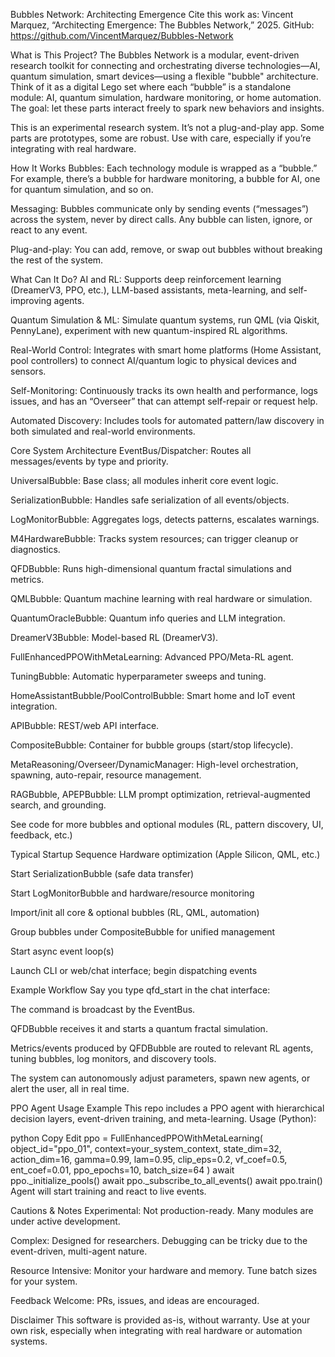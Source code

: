 Bubbles Network: Architecting Emergence
Cite this work as:
Vincent Marquez, “Architecting Emergence: The Bubbles Network,” 2025.
GitHub: https://github.com/VincentMarquez/Bubbles-Network

What is This Project?
The Bubbles Network is a modular, event-driven research toolkit for connecting and orchestrating diverse technologies—AI, quantum simulation, smart devices—using a flexible "bubble" architecture.
Think of it as a digital Lego set where each “bubble” is a standalone module: AI, quantum simulation, hardware monitoring, or home automation. The goal: let these parts interact freely to spark new behaviors and insights.

This is an experimental research system. It’s not a plug-and-play app. Some parts are prototypes, some are robust. Use with care, especially if you’re integrating with real hardware.

How It Works
Bubbles: Each technology module is wrapped as a “bubble.” For example, there’s a bubble for hardware monitoring, a bubble for AI, one for quantum simulation, and so on.

Messaging: Bubbles communicate only by sending events (“messages”) across the system, never by direct calls. Any bubble can listen, ignore, or react to any event.

Plug-and-play: You can add, remove, or swap out bubbles without breaking the rest of the system.

What Can It Do?
AI and RL: Supports deep reinforcement learning (DreamerV3, PPO, etc.), LLM-based assistants, meta-learning, and self-improving agents.

Quantum Simulation & ML: Simulate quantum systems, run QML (via Qiskit, PennyLane), experiment with new quantum-inspired RL algorithms.

Real-World Control: Integrates with smart home platforms (Home Assistant, pool controllers) to connect AI/quantum logic to physical devices and sensors.

Self-Monitoring: Continuously tracks its own health and performance, logs issues, and has an “Overseer” that can attempt self-repair or request help.

Automated Discovery: Includes tools for automated pattern/law discovery in both simulated and real-world environments.

Core System Architecture
EventBus/Dispatcher: Routes all messages/events by type and priority.

UniversalBubble: Base class; all modules inherit core event logic.

SerializationBubble: Handles safe serialization of all events/objects.

LogMonitorBubble: Aggregates logs, detects patterns, escalates warnings.

M4HardwareBubble: Tracks system resources; can trigger cleanup or diagnostics.

QFDBubble: Runs high-dimensional quantum fractal simulations and metrics.

QMLBubble: Quantum machine learning with real hardware or simulation.

QuantumOracleBubble: Quantum info queries and LLM integration.

DreamerV3Bubble: Model-based RL (DreamerV3).

FullEnhancedPPOWithMetaLearning: Advanced PPO/Meta-RL agent.

TuningBubble: Automatic hyperparameter sweeps and tuning.

HomeAssistantBubble/PoolControlBubble: Smart home and IoT event integration.

APIBubble: REST/web API interface.

CompositeBubble: Container for bubble groups (start/stop lifecycle).

MetaReasoning/Overseer/DynamicManager: High-level orchestration, spawning, auto-repair, resource management.

RAGBubble, APEPBubble: LLM prompt optimization, retrieval-augmented search, and grounding.

See code for more bubbles and optional modules (RL, pattern discovery, UI, feedback, etc.)

Typical Startup Sequence
Hardware optimization (Apple Silicon, QML, etc.)

Start SerializationBubble (safe data transfer)

Start LogMonitorBubble and hardware/resource monitoring

Import/init all core & optional bubbles (RL, QML, automation)

Group bubbles under CompositeBubble for unified management

Start async event loop(s)

Launch CLI or web/chat interface; begin dispatching events

Example Workflow
Say you type qfd_start in the chat interface:

The command is broadcast by the EventBus.

QFDBubble receives it and starts a quantum fractal simulation.

Metrics/events produced by QFDBubble are routed to relevant RL agents, tuning bubbles, log monitors, and discovery tools.

The system can autonomously adjust parameters, spawn new agents, or alert the user, all in real time.

PPO Agent Usage Example
This repo includes a PPO agent with hierarchical decision layers, event-driven training, and meta-learning. Usage (Python):

python
Copy
Edit
ppo = FullEnhancedPPOWithMetaLearning(
    object_id="ppo_01",
    context=your_system_context,
    state_dim=32,
    action_dim=16,
    gamma=0.99,
    lam=0.95,
    clip_eps=0.2,
    vf_coef=0.5,
    ent_coef=0.01,
    ppo_epochs=10,
    batch_size=64
)
await ppo._initialize_pools()
await ppo._subscribe_to_all_events()
await ppo.train()
Agent will start training and react to live events.

Cautions & Notes
Experimental: Not production-ready. Many modules are under active development.

Complex: Designed for researchers. Debugging can be tricky due to the event-driven, multi-agent nature.

Resource Intensive: Monitor your hardware and memory. Tune batch sizes for your system.

Feedback Welcome: PRs, issues, and ideas are encouraged.

Disclaimer
This software is provided as-is, without warranty. Use at your own risk, especially when integrating with real hardware or automation systems.
